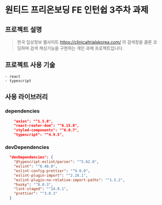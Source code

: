 # 원티드 프리온보딩 FE 인턴쉽 3주차 과제

## 프로젝트 설명

> 한국 임상정보 웹사이트 https://clinicaltrialskorea.com/ 의 검색창을 클론 코딩하며 검색 캐싱기능을 구현하는 개인 과제 프로젝트입니다.

## 프로젝트 사용 기술

```
- react
- typescript
```

## 사용 라이브러리

### dependencies

```json
    "axios": "^1.5.0",
    "react-router-dom": "^6.15.0",
    "styled-components": "^6.0.7",
    "typescript": "^4.9.5",
```

### devDependencies

```json
  "devDependencies": {
    "@typescript-eslint/parser": "^5.62.0",
    "eslint": "^8.48.0",
    "eslint-config-prettier": "^9.0.0",
    "eslint-plugin-import": "^2.28.1",
    "eslint-plugin-no-relative-import-paths": "^1.5.2",
    "husky": "^8.0.3",
    "lint-staged": "^14.0.1",
    "prettier": "^3.0.3"
  }
```
